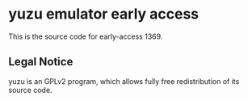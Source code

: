 yuzu emulator early access
=============

This is the source code for early-access 1369.

## Legal Notice

yuzu is an GPLv2 program, which allows fully free redistribution of its source code.